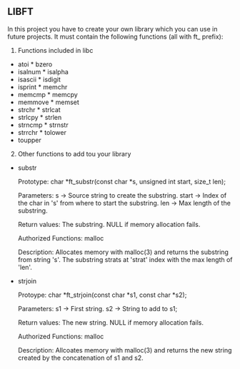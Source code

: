 ## LIBFT

In this project you have to create your own library which you can use in future projects.
It must contain the following functions (all with ft_ prefix):

1. Functions included in libc
* atoi					* bzero
* isalnum				* isalpha
* isascii				* isdigit
* isprint				* memchr
* memcmp				* memcpy
* memmove				* memset
* strchr				* strlcat
* strlcpy				* strlen
* strncmp				* strnstr
* strrchr				* tolower
* toupper


2. Other functions to add tou your library
* substr

	Prototype:	char *ft_substr(const char *s, unsigned int start, size_t len);

	Parameters:	s -> Source string to create the substring.
			start -> Index of the char in 's' from where to start the substring.
			len -> Max length of the substring.

	Return values:	The substring.
			NULL if memory allocation fails.

	Authorized 
	Functions:	malloc

	Description:	Allocates memory with malloc(3) and returns the substring from string 's'.
			The substring strats at 'strat' index with the max length of 'len'.




* strjoin


	Protoype:	char *ft_strjoin(const char *s1, const char *s2);

	Parameters:	s1 -> First string.
			s2 -> String to add to s1;

	Return values:	The new string.
			NULL if memory allocation fails.

	Authorized
	Functions:	malloc

	Description:	Allcoates memory with malloc(3) and returns the new string created by the
			concatenation of s1 and s2.
